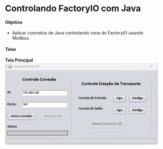 # Controlando FactoryIO com Java

#### Objetivo
- Aplicar conceitos de Java controlando cena do FactoryIO usando Modbus.

#### Telas

**Tela Principal**
![image](https://github.com/odenisnobre/factory-io-control-java/blob/master/img/tela.png?raw=true)